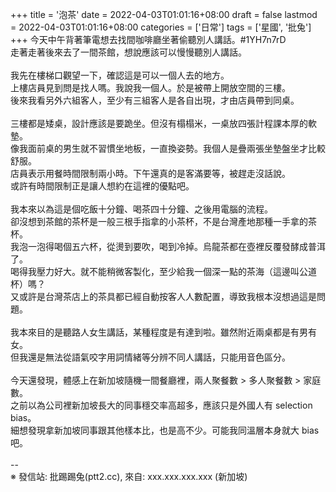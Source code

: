 +++
title = '泡茶'
date = 2022-04-03T01:01:16+08:00
draft = false
lastmod = 2022-04-03T01:01:16+08:00
categories = ['日常']
tags = ['星國', '批兔']
+++
今天中午背著筆電想去找間咖啡廳坐著偷聽別人講話。#1YH7n7rD<br>
走著走著後來去了一間茶館，想說應該可以慢慢聽別人講話。<br>
<br>
我先在樓梯口觀望一下，確認這是可以一個人去的地方。<br>
上樓店員見到問是找人嗎。我說我一個人。於是被帶上開放空間的三樓。<br>
後來我看另外六組客人，至少有三組客人是各自出現，才由店員帶到同桌。<br>
<br>
三樓都是矮桌，設計應該是要跪坐。但沒有榻榻米，一桌放四張計程課本厚的軟墊。<br>
像我面前桌的男生就不習慣坐地板，一直換姿勢。我個人是疊兩張坐墊盤坐才比較舒服。<br>
店員表示用餐時間限制兩小時。下午還真的是客滿要等，被趕走沒話說。<br>
或許有時間限制正是讓人想約在這裡的優點吧。<br>
<br>
我本來以為這是個吃飯十分鐘、喝茶四十分鐘、之後用電腦的流程。<br>
卻沒想到茶館的茶杯是一般三根手指拿的小茶杯，不是台灣產地那種一手拿的茶杯。<br>
我泡一泡得喝個五六杯，從燙到要吹，喝到冷掉。烏龍茶都在壺裡反覆發酵成普洱了。<br>
喝得我壓力好大。就不能稍微客製化，至少給我一個深一點的茶海（這邊叫公道杯）嗎？<br>
又或許是台灣茶店上的茶具都已經自動按客人人數配置，導致我根本沒想過這是問題。<br>
<br>
我本來目的是聽路人女生講話，某種程度是有達到啦。雖然附近兩桌都是有男有女。<br>
但我還是無法從語氣咬字用詞情緒等分辨不同人講話，只能用音色區分。<br>
<br>
今天還發現，體感上在新加坡隨機一間餐廳裡，兩人聚餐數 > 多人聚餐數 > 家庭數。<br>
之前以為公司裡新加坡長大的同事穩交率高超多，應該只是外國人有 selection bias。<br>
細想發現拿新加坡同事跟其他樣本比，也是高不少。可能我同溫層本身就大 bias 吧。<br>
<br>
--<br>
※ 發信站: 批踢踢兔(ptt2.cc), 來自: xxx.xxx.xxx.xxx (新加坡)<br>
